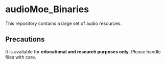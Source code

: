 # audioMoe_Binaries

This repository contains a large set of audio resources.

## Precautions

It is available for **educational and research purposes only.** Please handle files with care.